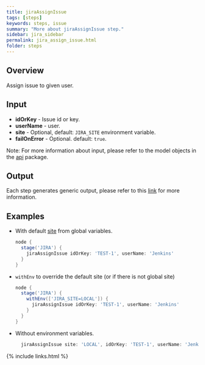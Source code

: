 ```yaml
---
title: jiraAssignIssue
tags: [steps]
keywords: steps, issue
summary: "More about jiraAssignIssue step."
sidebar: jira_sidebar
permalink: jira_assign_issue.html
folder: steps
---
```


## Overview

Assign issue to given user.

## Input

* **idOrKey** - Issue id or key.
* **userName** - user.
* **site** - Optional, default: `JIRA_SITE` environment variable.
* **failOnError** - Optional. default: `true`.

Note: For more information about input, please refer to the model objects in the [api](https://github.com/jenkinsci/jira-steps-plugin/tree/master/src/main/java/org/thoughtslive/jenkins/plugins/jira/api) package.

## Output

Each step generates generic output, please refer to this [link](config.html#common-response--error-handling) for more information.

## Examples

* With default [site](config#environment-variables) from global variables.

  ```groovy
  node {
    stage('JIRA') {
      jiraAssignIssue idOrKey: 'TEST-1', userName: 'Jenkins'
    }
  }
  ```
* `withEnv` to override the default site (or if there is not global site)

  ```groovy
  node {
    stage('JIRA') {
      withEnv(['JIRA_SITE=LOCAL']) {
        jiraAssignIssue idOrKey: 'TEST-1', userName: 'Jenkins'
      }
    }
  }
  ```
* Without environment variables.

  ```groovy
    jiraAssignIssue site: 'LOCAL', idOrKey: 'TEST-1', userName: 'Jenkins'
  ```

{% include links.html %}

